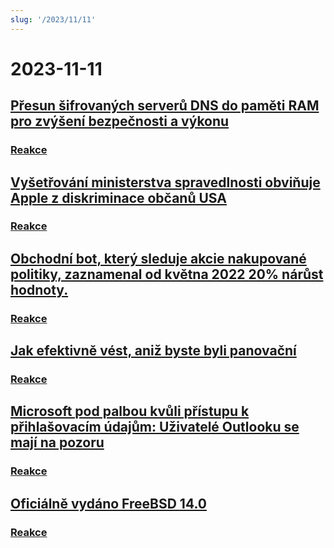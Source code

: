 ```yaml
---
slug: '/2023/11/11'
---
```


# 2023-11-11

## [Přesun šifrovaných serverů DNS do paměti RAM pro zvýšení bezpečnosti a výkonu](https://mullvad.net/en/blog/moving-our-encrypted-dns-servers-to-run-in-ram)


### [Reakce](https://news.ycombinator.com/item?id=38217355)


## [Vyšetřování ministerstva spravedlnosti obviňuje Apple z diskriminace občanů USA](https://arstechnica.com/tech-policy/2023/11/apple-discriminated-against-us-citizens-in-hiring-doj-says/)


### [Reakce](https://news.ycombinator.com/item?id=38224950)


## [Obchodní bot, který sleduje akcie nakupované politiky, zaznamenal od května 2022 20% nárůst hodnoty.](https://www.threads.net/@quiverquantitative/post/CzcB-Gsgqow)


### [Reakce](https://news.ycombinator.com/item?id=38226404)


## [Jak efektivně vést, aniž byste byli panovační](https://www.jeffwofford.com/?p=2089)


### [Reakce](https://news.ycombinator.com/item?id=38224245)


## [Microsoft pod palbou kvůli přístupu k přihlašovacím údajům: Uživatelé Outlooku se mají na pozoru](https://www.heise.de/news/Microsoft-lays-hands-on-login-data-Beware-of-the-new-Outlook-9358925.html)


### [Reakce](https://news.ycombinator.com/item?id=38219568)


## [Oficiálně vydáno FreeBSD 14.0](https://lists.freebsd.org/archives/dev-commits-src-all/2023-November/033349.html)


### [Reakce](https://news.ycombinator.com/item?id=38219578)


<head>
  <meta property="og:title" content="Přesun šifrovaných serverů DNS do paměti RAM pro zvýšení bezpečnosti a výkonu" />
  <meta property="og:type" content="website" />
  <meta property="og:image" content="https://og.cho.sh/api/og/?title=P%C5%99esun%20%C5%A1ifrovan%C3%BDch%20server%C5%AF%20DNS%20do%20pam%C4%9Bti%20RAM%20pro%20zv%C3%BD%C5%A1en%C3%AD%20bezpe%C4%8Dnosti%20a%20v%C3%BDkonu&subheading=sobota%2011.%20listopadu%202023%3A%20Hacker%20News%20Shrnut%C3%AD" />
</head>
